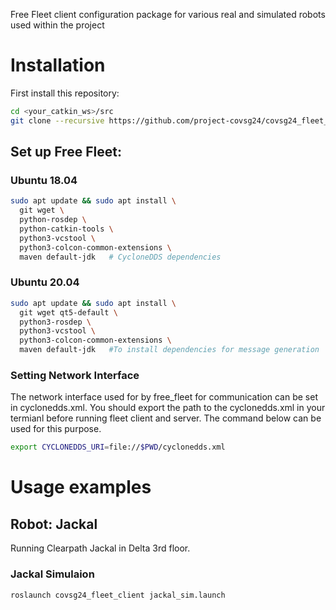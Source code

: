 Free Fleet client configuration package for various real and simulated robots used within the project

# Installation

First install this repository:
```bash
cd <your_catkin_ws>/src
git clone --recursive https://github.com/project-covsg24/covsg24_fleet_client
```

## Set up Free Fleet:

### Ubuntu 18.04
```bash
sudo apt update && sudo apt install \
  git wget \
  python-rosdep \
  python-catkin-tools \
  python3-vcstool \
  python3-colcon-common-extensions \
  maven default-jdk   # CycloneDDS dependencies
```

### Ubuntu 20.04
```bash
sudo apt update && sudo apt install \
  git wget qt5-default \
  python3-rosdep \
  python3-vcstool \
  python3-colcon-common-extensions \
  maven default-jdk   #To install dependencies for message generation
```
### Setting Network Interface

The network interface used for by free_fleet for communication can be set in cyclonedds.xml.
You should export the path to the cyclonedds.xml in your termianl before running fleet client and server. The command below can be used for this purpose.

```bash
export CYCLONEDDS_URI=file://$PWD/cyclonedds.xml
```

# Usage examples
## Robot: Jackal
Running Clearpath Jackal in Delta 3rd floor. 

### Jackal Simulaion
```bash
roslaunch covsg24_fleet_client jackal_sim.launch
```